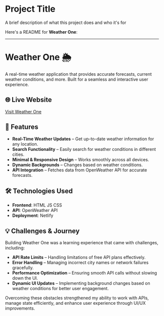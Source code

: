 
# Project Title

A brief description of what this project does and who it's for

Here's a README for **Weather One**:  

---

# Weather One 🌦️  

A real-time weather application that provides accurate forecasts, current weather conditions, and more. Built for a seamless and interactive user experience.  

## 🌐 Live Website  
[Visit Weather One](https://weatherone-1.netlify.app/)  

## 🚀 Features  
- **Real-Time Weather Updates** – Get up-to-date weather information for any location.  
- **Search Functionality** – Easily search for weather conditions in different cities.  
- **Minimal & Responsive Design** – Works smoothly across all devices.  
- **Dynamic Backgrounds** – Changes based on weather conditions.  
- **API Integration** – Fetches data from OpenWeather API for accurate forecasts.  

## 🛠️ Technologies Used  
- **Frontend**: HTML JS CSS  
- **API**: OpenWeather API  
- **Deployment**: Netlify  

## 💡 Challenges & Journey  
Building Weather One was a learning experience that came with challenges, including:  
- **API Rate Limits** – Handling limitations of free API plans effectively.  
- **Error Handling** – Managing incorrect city names or network failures gracefully.  
- **Performance Optimization** – Ensuring smooth API calls without slowing down the UI.  
- **Dynamic UI Updates** – Implementing background changes based on weather conditions for better user engagement.  

Overcoming these obstacles strengthened my ability to work with APIs, manage state efficiently, and enhance user experience through UI/UX improvements.  
 
 
